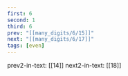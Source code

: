 ```yaml
---
first: 6
second: 1
third: 6
prev: "[[many_digits/6/15]]"
next: "[[many_digits/6/17]]"
tags: [even]
---
```

prev2-in-text: [[14]]
next2-in-text: [[18]]
